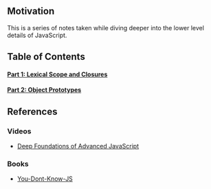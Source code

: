 ## Motivation

This is a series of notes taken while diving deeper into the lower level details of JavaScript.

## Table of Contents

#### [Part 1: Lexical Scope and Closures](/Part-1-Lexical-Scope-and-Closures/README.md)

#### [Part 2: Object Prototypes](/Part-2-Objects-Prototypes/README.md)

## References

### Videos

- [Deep Foundations of Advanced JavaScript](https://frontendmasters.com/courses/javascript-foundations/introduction/)

### Books

- [You-Dont-Know-JS](https://github.com/getify/You-Dont-Know-JS)
